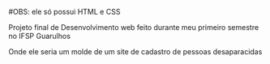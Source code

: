 #OBS: ele só possui HTML e CSS

Projeto final de Desenvolvimento web feito durante meu primeiro semestre no IFSP Guarulhos 

Onde ele seria um molde de um site de cadastro de pessoas desaparacidas
